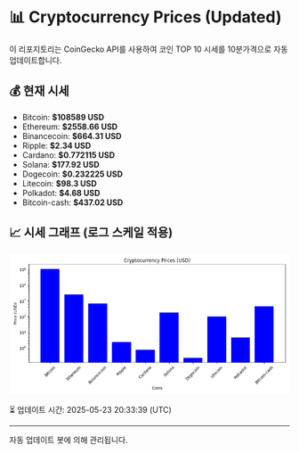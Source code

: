 
# 📊 Cryptocurrency Prices (Updated)

이 리포지토리는 CoinGecko API를 사용하여 코인 TOP 10 시세를 10분가격으로 자동 업데이트합니다.

## 💰 현재 시세
- Bitcoin: **$108589 USD**
- Ethereum: **$2558.66 USD**
- Binancecoin: **$664.31 USD**
- Ripple: **$2.34 USD**
- Cardano: **$0.772115 USD**
- Solana: **$177.92 USD**
- Dogecoin: **$0.232225 USD**
- Litecoin: **$98.3 USD**
- Polkadot: **$4.68 USD**
- Bitcoin-cash: **$437.02 USD**

## 📈 시세 그래프 (로그 스케일 적용)
![Crypto Prices](crypto_prices.png)

⏳ 업데이트 시간: 2025-05-23 20:33:39 (UTC)

---
자동 업데이트 봇에 의해 관리됩니다.

